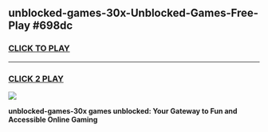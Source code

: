 
## unblocked-games-30x-Unblocked-Games-Free-Play #698dc
<h3>
<a href="https://us.freeplayer.one?title=unblocked-games-30x&ref=9M">CLICK TO PLAY</a></h3>
<hr>

<h3>
<a href="https://us.freeplayer.one?title=unblocked-games-30x&ref=9M">CLICK 2 PLAY</a>
  
</h3>

<a href="https://us.freeplayer.one?title=unblocked-games-30x&ref=9M"><img src="https://clearcache.store/games.png"></a>


**unblocked-games-30x games unblocked: Your Gateway to Fun and Accessible Online Gaming**
